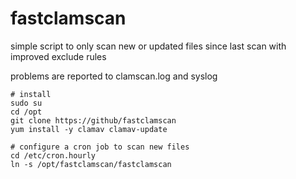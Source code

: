 # fastclamscan
simple script to only scan new or updated files since last scan with improved exclude rules

problems are reported to clamscan.log and syslog
```
# install
sudo su
cd /opt
git clone https://github/fastclamscan
yum install -y clamav clamav-update

# configure a cron job to scan new files
cd /etc/cron.hourly
ln -s /opt/fastclamscan/fastclamscan
```
